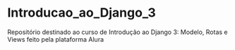 # Introducao_ao_Django_3
Repositório destinado ao curso de Introdução ao Django 3: Modelo, Rotas e Views feito pela plataforma Alura
